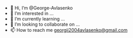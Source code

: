 - 👋 Hi, I’m @George-Avlasenko
- 👀 I’m interested in ...
- 🌱 I’m currently learning ...
- 💞️ I’m looking to collaborate on ...
- 📫 How to reach me  georgii2004avlasenko@gmail.com

<!---
George-Avlasenko/George-Avlasenko is a ✨ special ✨ repository because its `README.md` (this file) appears on your GitHub profile.
You can click the Preview link to take a look at your changes.
--->
